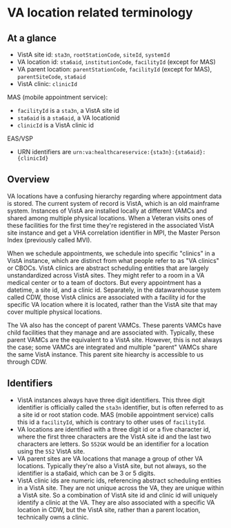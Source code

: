 # VA location related terminology

## At a glance

- VistA site id: `sta3n`, `rootStationCode`, `siteId`, `systemId`
- VA location id: `sta6aid`, `institutionCode`, `facilityId` (except for MAS)
- VA parent location: `parentStationCode`, `facilityId` (except for MAS), `parentSiteCode`, `sta6aid`
- VistA clinic: `clinicId`

MAS (mobile appointment service):
- `facilityId` is a `sta3n`, a VistA site id
- `sta6aid` is a `sta6aid`, a VA locationid
- `clinicId` is a VistA clinic id

EAS/VSP
- URN identifiers are `urn:va:healthcareservice:{sta3n}:{sta6aid}:{clinicId}`

## Overview

VA locations have a confusing hierarchy regarding where appointment data is stored. The current system of record is VistA, which is an old mainframe system. Instances of VistA are installed locally at different VAMCs and shared among multiple physical locations. When a Veteran visits ones of these facilities for the first time they're registered in the associated VistA site instance and get a VHA correlation identifier in MPI, the Master Person Index (previously called MVI).

When we schedule appointments, we schedule into specific "clinics" in a VistA instance, which are distinct from what people refer to as "VA clinics" or CBOCs. VistA clinics are abstract scheduling entities that are largely unstandardized across VistA sites. They might refer to a room in a VA medical center or to a team of doctors. But every appointment has a datetime, a site id, and a clinic id. Separately, in the datawarehouse system called CDW, those VistA clinics are associated with a facility id for the specific VA location where it is located, rather than the VistA site that may cover multiple physical locations.

The VA also has the concept of parent VAMCs. These parents VAMCs have child facilities that they manage and are associated with. Typically, these parent VAMCs are the equivalent to a VistA site. However, this is not always the case; some VAMCs are integrated and multiple "parent" VAMCs share the same VistA instance. This parent site hiearchy is accessible to us through CDW.

## Identifiers

- VistA instances always have three digit identifiers. This three digit identifier is officially called the `sta3n` identifier, but is often referred to as a site id or root station code. MAS (mobile appointment service) calls this id a `facilityId`, which is contrary to other uses of `facilityId`.
- VA locations are identified with a three digit id or a five character id, where the first three characters are the VistA site id and the last two characters are letters. So `552GK` would be an identifier for a location using the `552` VistA site.
- VA parent sites are VA locations that manage a group of other VA locations. Typically they're also a VistA site, but not always, so the identifier is a sta6aid, which can be 3 or 5 digits.
- VistA clinic ids are numeric ids, referencing abstract scheduling entities in a VistA site. They are not unique across the VA, they are unique within a VistA site. So a combination of VistA site id and clinic id will uniquely identify a clinic at the VA. They are also associated with a specific VA location in CDW, but the VistA site, rather than a parent location, technically owns a clinic.
